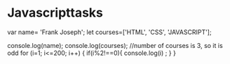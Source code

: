 # Javascripttasks

var name= 'Frank Joseph';
let courses=['HTML', 'CSS', 'JAVASCRIPT'];

   console.log(name);
   console.log(courses);
//number of courses is 3, so it is odd
for (i=1; i<=200; i++) {
  if(i%2!==0){
  console.log(i)  ;
} 
} 
